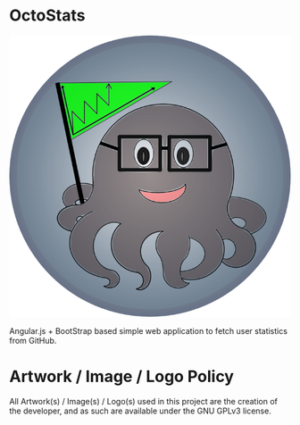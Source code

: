 OctoStats
========

![OctoNerd Image](images/logo.png)

Angular.js + BootStrap based simple web application to fetch user statistics from GitHub.

Artwork / Image / Logo Policy
=============================

All Artwork(s) / Image(s) / Logo(s) used in this project are the creation of the developer, and as such are available under the GNU GPLv3 license.

